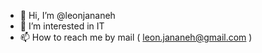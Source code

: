 - 👋 Hi, I’m @leonjananeh
- 👀 I’m interested in IT
- 📫 How to reach me by mail ( leon.jananeh@gmail.com )

<!---
leonjananeh/leonjananeh is a ✨ special ✨ repository because its `README.md` (this file) appears on your GitHub profile.
You can click the Preview link to take a look at your changes.
--->
